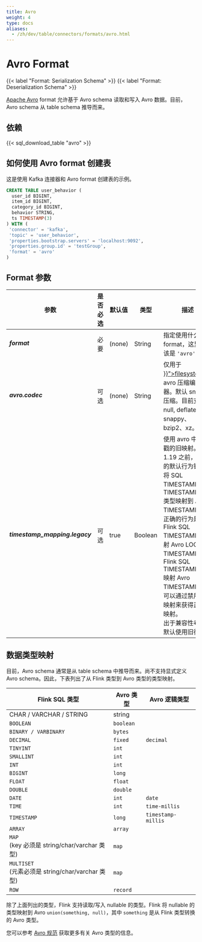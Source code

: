 ```yaml
---
title: Avro
weight: 4
type: docs
aliases:
  - /zh/dev/table/connectors/formats/avro.html
---
```

<!--
Licensed to the Apache Software Foundation (ASF) under one
or more contributor license agreements.  See the NOTICE file
distributed with this work for additional information
regarding copyright ownership.  The ASF licenses this file
to you under the Apache License, Version 2.0 (the
"License"); you may not use this file except in compliance
with the License.  You may obtain a copy of the License at

  http://www.apache.org/licenses/LICENSE-2.0

Unless required by applicable law or agreed to in writing,
software distributed under the License is distributed on an
"AS IS" BASIS, WITHOUT WARRANTIES OR CONDITIONS OF ANY
KIND, either express or implied.  See the License for the
specific language governing permissions and limitations
under the License.
-->

# Avro Format

{{< label "Format: Serialization Schema" >}}
{{< label "Format: Deserialization Schema" >}}

[Apache Avro](https://avro.apache.org/) format 允许基于 Avro schema 读取和写入 Avro 数据。目前，Avro schema 从 table schema 推导而来。

依赖
------------

{{< sql_download_table "avro" >}}


如何使用 Avro format 创建表
----------------

这是使用 Kafka 连接器和 Avro format 创建表的示例。

```sql
CREATE TABLE user_behavior (
  user_id BIGINT,
  item_id BIGINT,
  category_id BIGINT,
  behavior STRING,
  ts TIMESTAMP(3)
) WITH (
 'connector' = 'kafka',
 'topic' = 'user_behavior',
 'properties.bootstrap.servers' = 'localhost:9092',
 'properties.group.id' = 'testGroup',
 'format' = 'avro'
)
```

Format 参数
----------------

<table class="table table-bordered">
    <thead>
      <tr>
        <th class="text-left" style="width: 25%">参数</th>
        <th class="text-center" style="width: 10%">是否必选</th>
        <th class="text-center" style="width: 10%">默认值</th>
        <th class="text-center" style="width: 10%">类型</th>
        <th class="text-center" style="width: 45%">描述</th>
      </tr>
    </thead>
    <tbody>
    <tr>
      <td><h5>format</h5></td>
      <td>必要</td>
      <td style="word-wrap: break-word;">(none)</td>
      <td>String</td>
      <td>指定使用什么 format，这里应该是 <code>'avro'</code>。</td>
    </tr>
    <tr>
      <td><h5>avro.codec</h5></td>
      <td>可选</td>
      <td style="word-wrap: break-word;">(none)</td>
      <td>String</td>
      <td>仅用于 <a href="{{< ref "docs/connectors/table/filesystem" >}}">filesystem</a>，avro 压缩编解码器。默认 snappy 压缩。目前支持：null, deflate、snappy、bzip2、xz。</td>
    </tr>
    <tr>
      <td><h5>timestamp_mapping.legacy</h5></td>
      <td>可选</td>
      <td style="word-wrap: break-word;">true</td>
      <td>Boolean</td>
      <td>使用 avro 中时间戳的旧映射。 在 1.19 之前，Flink 的默认行为错误地将 SQL TIMESTAMP 和 TIMESTAMP_LTZ 类型映射到 AVRO TIMESTAMP。<br>
      正确的行为是 Flink SQL TIMESTAMP 映射 Avro LOCAL TIMESTAMP 和 Flink SQL TIMESTAMP_LTZ 映射 Avro TIMESTAMP，您可以通过禁用此旧映射来获得正确的映射。<br>
      出于兼容性考虑，默认使用旧行为。</td>
    </tr>
    </tbody>
</table>

数据类型映射
----------------

目前，Avro schema 通常是从 table schema 中推导而来。尚不支持显式定义 Avro schema。因此，下表列出了从 Flink 类型到 Avro 类型的类型映射。

<table class="table table-bordered">
    <thead>
      <tr>
        <th class="text-left">Flink SQL 类型</th>
        <th class="text-left">Avro 类型</th>
        <th class="text-left">Avro 逻辑类型</th>
      </tr>
    </thead>
    <tbody>
    <tr>
      <td>CHAR / VARCHAR / STRING</td>
      <td>string</td>
      <td></td>
    </tr>
    <tr>
      <td><code>BOOLEAN</code></td>
      <td><code>boolean</code></td>
      <td></td>
    </tr>
    <tr>
      <td><code>BINARY / VARBINARY</code></td>
      <td><code>bytes</code></td>
      <td></td>
    </tr>
    <tr>
      <td><code>DECIMAL</code></td>
      <td><code>fixed</code></td>
      <td><code>decimal</code></td>
    </tr>
    <tr>
      <td><code>TINYINT</code></td>
      <td><code>int</code></td>
      <td></td>
    </tr>
    <tr>
      <td><code>SMALLINT</code></td>
      <td><code>int</code></td>
      <td></td>
    </tr>
    <tr>
      <td><code>INT</code></td>
      <td><code>int</code></td>
      <td></td>
    </tr>
    <tr>
      <td><code>BIGINT</code></td>
      <td><code>long</code></td>
      <td></td>
    </tr>
    <tr>
      <td><code>FLOAT</code></td>
      <td><code>float</code></td>
      <td></td>
    </tr>
    <tr>
      <td><code>DOUBLE</code></td>
      <td><code>double</code></td>
      <td></td>
    </tr>
    <tr>
      <td><code>DATE</code></td>
      <td><code>int</code></td>
      <td><code>date</code></td>
    </tr>
    <tr>
      <td><code>TIME</code></td>
      <td><code>int</code></td>
      <td><code>time-millis</code></td>
    </tr>
    <tr>
      <td><code>TIMESTAMP</code></td>
      <td><code>long</code></td>
      <td><code>timestamp-millis</code></td>
    </tr>
    <tr>
      <td><code>ARRAY</code></td>
      <td><code>array</code></td>
      <td></td>
    </tr>
    <tr>
      <td><code>MAP</code><br>
      (key 必须是 string/char/varchar 类型)</td>
      <td><code>map</code></td>
      <td></td>
    </tr>
    <tr>
      <td><code>MULTISET</code><br>
      (元素必须是 string/char/varchar 类型)</td>
      <td><code>map</code></td>
      <td></td>
    </tr>
    <tr>
      <td><code>ROW</code></td>
      <td><code>record</code></td>
      <td></td>
    </tr>
    </tbody>
</table>

除了上面列出的类型，Flink 支持读取/写入 nullable 的类型。Flink 将 nullable 的类型映射到 Avro `union(something, null)`，其中 `something` 是从 Flink 类型转换的 Avro 类型。

您可以参考 [Avro 规范](https://avro.apache.org/docs/current/spec.html) 获取更多有关 Avro 类型的信息。
